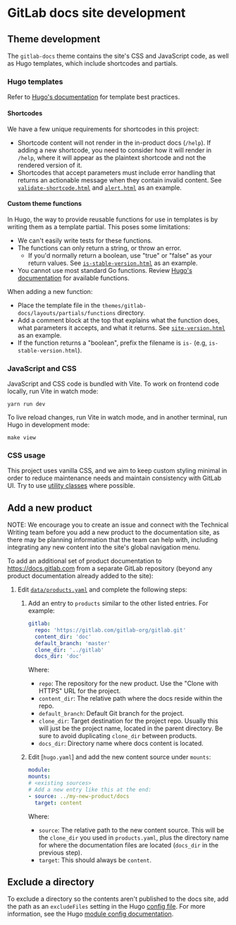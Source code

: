 # GitLab docs site development

## Theme development

The `gitlab-docs` theme contains the site's CSS and JavaScript code, as well as Hugo templates,
which include shortcodes and partials.

### Hugo templates

Refer to [Hugo's documentation](https://gohugo.io/templates/) for template best practices.

#### Shortcodes

We have a few unique requirements for shortcodes in this project:

- Shortcode content will not render in the in-product docs (`/help`). If adding a new shortcode, you need to
  consider how it will render in `/help`, where it will appear as the plaintext shortcode and not the rendered
  version of it.
- Shortcodes that accept parameters must include error handling that returns an actionable message when
they contain invalid content.
  See [`validate-shortcode.html`](../themes/gitlab-docs/layouts/partials/functions/validate-shortcode.html) and
  [`alert.html`](../themes/gitlab-docs/layouts/shortcodes/alert.html) as an example.

#### Custom theme functions

In Hugo, the way to provide reusable functions for use in templates is by writing them as a template partial.
This poses some limitations:

- We can't easily write tests for these functions.
- The functions can only return a string, or throw an error.
  - If you'd normally return a boolean, use "true" or "false" as your return values. See
  [`is-stable-version.html`](../themes/gitlab-docs/layouts/partials/functions/is-stable-version.html) as an example.
- You cannot use most standard Go functions. Review [Hugo's documentation](https://gohugo.io/functions/) for available functions.

When adding a new function:

- Place the template file in the `themes/gitlab-docs/layouts/partials/functions` directory.
- Add a comment block at the top that explains what the function does, what parameters it accepts,
  and what it returns. See
  [`site-version.html`](../themes/gitlab-docs/layouts/partials/functions/site-version.html) as an example.
- If the function returns a "boolean", prefix the filename is `is-` (e.g, `is-stable-version.html`).

### JavaScript and CSS

JavaScript and CSS code is bundled with Vite. To work on frontend code locally, run Vite in watch mode:

```shell
yarn run dev
```

To live reload changes, run Vite in watch mode, and in another terminal, run Hugo in development mode:

```shell
make view
```

### CSS usage

This project uses vanilla CSS, and we aim to keep custom styling minimal in order to reduce maintenance needs and
maintain consistency with GitLab UI. Try to use
[utility classes](https://docs.gitlab.com/ee/development/fe_guide/style/scss.html#utility-classes) where possible.

## Add a new product

NOTE:
We encourage you to create an issue and connect with the Technical Writing team before you add a new product to the
documentation site, as there may be planning information that the team can help with, including integrating any new
content into the site's global navigation menu.

To add an additional set of product documentation to <https://docs.gitlab.com> from a separate GitLab repository (beyond
any product documentation already added to the site):

1. Edit [`data/products.yaml`](../data/products.yaml) and complete the following steps:

   1. Add an entry to `products` similar to the other listed entries. For example:

      ```yaml
      gitlab:
        repo: 'https://gitlab.com/gitlab-org/gitlab.git'
        content_dir: 'doc'
        default_branch: 'master'
        clone_dir: '../gitlab'
        docs_dir: 'doc'
      ```

      Where:

      - `repo`: The repository for the new product. Use the "Clone with HTTPS" URL for the project.
      - `content_dir`: The relative path where the docs reside within the repo.
      - `default_branch`: Default Git branch for the project.
      - `clone_dir`: Target destination for the project repo. Usually this will just be the project name, located in the
        parent directory. Be sure to avoid duplicating `clone_dir` between products.
      - `docs_dir`: Directory name where docs content is located.

   1. Edit [`hugo.yaml`] and add the new content source under `mounts`:

      ```yaml
      module:
      mounts:
      # <existing sources>
      # Add a new entry like this at the end:
      - source: ../my-new-product/docs
        target: content
      ```

      Where:

      - `source`: The relative path to the new content source. This will be the `clone_dir` you used in `products.yaml`,
        plus the directory name for where the documentation files are located (`docs_dir` in the previous step).
      - `target`: This should always be `content`.

## Exclude a directory

To exclude a directory so the contents aren't published to the docs site, add the path
as an `excludeFiles` setting in the Hugo [config file](../config/_default/hugo.yaml).
For more information, see the Hugo
[module config documentation](https://gohugo.io/hugo-modules/configuration/#module-configuration-mounts).
